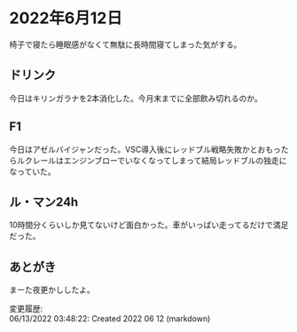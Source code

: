 # 2022年6月12日

椅子で寝たら睡眠感がなくて無駄に長時間寝てしまった気がする。

## ドリンク

今日はキリンガラナを2本消化した。今月末までに全部飲み切れるのか。

## F1

今日はアゼルバイジャンだった。VSC導入後にレッドブル戦略失敗かとおもったらルクレールはエンジンブローでいなくなってしまって結局レッドブルの独走になっていた。

## ル・マン24h

10時間分くらいしか見てないけど面白かった。車がいっぱい走ってるだけで満足だった。

## あとがき

まーた夜更かししたよ。

変更履歴:  
06/13/2022 03:48:22: Created 2022 06 12 (markdown)  
